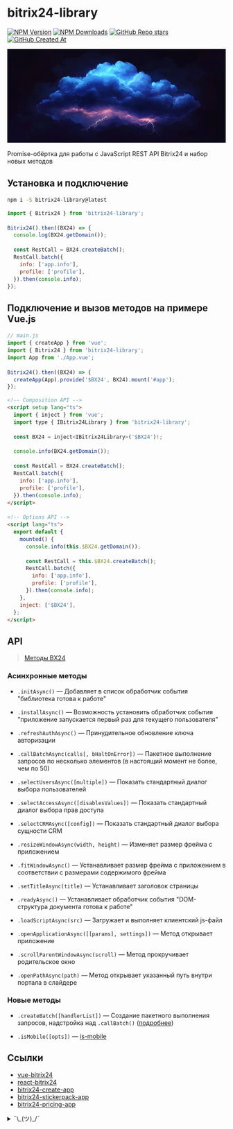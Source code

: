 # bitrix24-library

[![NPM Version](https://img.shields.io/npm/v/bitrix24-library?style=flat&logo=npm&label=version&color=cb3837)](https://www.npmjs.com/package/bitrix24-library)
[![NPM Downloads](https://img.shields.io/npm/dw/bitrix24-library?style=flat&logo=npm&color=cb3837)](https://www.npmjs.com/package/bitrix24-library)
[![GitHub Repo stars](https://img.shields.io/github/stars/vdistortion/bitrix24-library?style=flat&logo=github)](https://github.com/vdistortion/bitrix24-library)
[![GitHub Created At](https://img.shields.io/github/created-at/vdistortion/bitrix24-library?style=flat&logo=github)](https://github.com/vdistortion/bitrix24-library)

[![bitrix24-library](docs/bg.jpg)](https://vdistortion.github.io/bitrix24-library/)

Promise-обёртка для работы с JavaScript REST API Bitrix24 и набор новых методов

## Установка и подключение

```sh
npm i -S bitrix24-library@latest
```

```js
import { Bitrix24 } from 'bitrix24-library';

Bitrix24().then((BX24) => {
  console.log(BX24.getDomain());

  const RestCall = BX24.createBatch();
  RestCall.batch({
    info: ['app.info'],
    profile: ['profile'],
  }).then(console.info);
});
```

## Подключение и вызов методов на примере Vue.js

```js
// main.js
import { createApp } from 'vue';
import { Bitrix24 } from 'bitrix24-library';
import App from './App.vue';

Bitrix24().then((BX24) => {
  createApp(App).provide('$BX24', BX24).mount('#app');
});
```

```html
<!-- Composition API -->
<script setup lang="ts">
  import { inject } from 'vue';
  import type { IBitrix24Library } from 'bitrix24-library';

  const BX24 = inject<IBitrix24Library>('$BX24')!;

  console.info(BX24.getDomain());

  const RestCall = BX24.createBatch();
  RestCall.batch({
    info: ['app.info'],
    profile: ['profile'],
  }).then(console.info);
</script>

<!-- Options API -->
<script lang="ts">
  export default {
    mounted() {
      console.info(this.$BX24.getDomain());

      const RestCall = this.$BX24.createBatch();
      RestCall.batch({
        info: ['app.info'],
        profile: ['profile'],
      }).then(console.info);
    },
    inject: ['$BX24'],
  };
</script>
```

## API

> [Методы BX24](BX24.md)

### Асинхронные методы

- `.initAsync()` — Добавляет в список обработчик события "библиотека готова к работе"

- `.installAsync()` — Возможность установить обработчик события "приложение запускается первый раз для текущего пользователя"

- `.refreshAuthAsync()` — Принудительное обновление ключа авторизации

- `.callBatchAsync(calls[, bHaltOnError])` — Пакетное выполнение запросов по несколько элементов (в настоящий момент не более, чем по 50)

- `.selectUsersAsync([multiple])` — Показать стандартный диалог выбора пользователей

- `.selectAccessAsync([disablesValues])` — Показать стандартный диалог выбора прав доступа

- `.selectCRMAsync([config])` — Показать стандартный диалог выбора сущности CRM

- `.resizeWindowAsync(width, height)` — Изменяет размер фрейма с приложением

- `.fitWindowAsync()` — Устанавливает размер фрейма с приложением в соответствии с размерами содержимого фрейма

- `.setTitleAsync(title)` — Устанавливает заголовок страницы

- `.readyAsync()` — Устанавливает обработчик события "DOM-структура документа готова к работе"

- `.loadScriptAsync(src)` — Загружает и выполняет клиентский js-файл

- `.openApplicationAsync([[params], settings])` — Метод открывает приложение

- `.scrollParentWindowAsync(scroll)` — Метод прокручивает родительское окно

- `.openPathAsync(path)` — Метод открывает указанный путь внутри портала в слайдере

### Новые методы

- `.createBatch([handlerList])` — Создание пакетного выполнения запросов, надстройка над `.callBatch()` ([подробнее](BATCH.md))

- `.isMobile([opts])` — [is-mobile](https://www.npmjs.com/package/is-mobile)

## Ссылки

- [vue-bitrix24](https://www.npmjs.com/package/vue-bitrix24)
- [react-bitrix24](https://www.npmjs.com/package/react-bitrix24)
- [bitrix24-create-app](https://www.npmjs.com/package/bitrix24-create-app)
- [bitrix24-stickerpack-app](https://github.com/vdistortion/bitrix24-stickerpack-app)
- [bitrix24-pricing-app](https://github.com/vdistortion/bitrix24-pricing-app)

<details>
  <summary>¯\_(ツ)_/¯</summary>
  Если вам не повезло работать с битриксом, надеюсь данная библиотека хоть немного облегчит разработку
</details>
